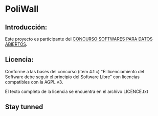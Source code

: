 PoliWall
========

Introducción:
-------------

Este proyecto es participante del [CONCURSO SOFTWARES PARA DATOS ABIERTOS](http://www.od4d.org/en/ "OD4D contest").


Licencia:
---------
Conforme a las bases del concurso (item 4.1.c) "El licenciamiento del Software debe seguir el principio del Software Libre" con 
licencias compatibles con la AGPL v3.

El texto completo de la licencia se encuentra en el archivo LICENCE.txt


Stay tunned
-------------